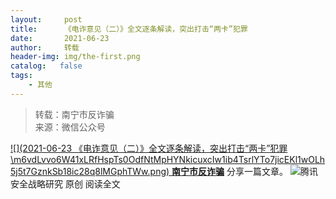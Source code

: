 ```yaml
---
layout:     post
title:      《电诈意见（二）》全文逐条解读，突出打击“两卡”犯罪
date:       2021-06-23
author:     转载
header-img: img/the-first.png
catalog:   false
tags:
    - 其他
---
```


<blockquote><p>转载：南宁市反诈骗<br>
来源：微信公众号</p></blockquote>

[![](2021-06-23
《电诈意见（二）》全文逐条解读，突出打击“两卡”犯罪\\m6vdLvvo6W41xLRfHspTs0OdfNtMpHYNkicuxcIw1ib4TsrlYTo7jicEKl1wOLh5j5t7GznkSb18ic28q8lMGphTWw.png)
**南宁市反诈骗**](javascript:;)
分享一篇文章。
![](http://wx.qlogo.cn/mmhead/Q3auHgzwzM6O4vNN8yqmOcAf3RDyFWHlCU7hkDBMGTPnxImMUek0Jg/0)腾讯安全战略研究
原创
阅读全文
